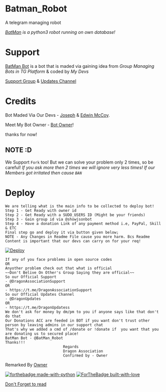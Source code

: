 # Batman_Robot
A telegram managing robot

*[BatMan](https://t.me/BatMan_Robot) is a python3 robot running on own database!*

# Support
 
[BatMan Bot](https://t.me/Batman_Robot) is a bot that is maded via gaining idea from *Group Managing Bots in TG Platform* & coded by *My Devs*

[Support Group](https://t.me/DragonAssociationSupport) & [Updates Channel](https://t.me/DragonUpdates)

# Credits

Bot Maded Via Our Devs - [Joseph](https://t.me/Joseph_Frank) & [Edwin McCoy](https://t.me/mccoyeddy).

Meet My Bot Owner - [Bot Owner](https://t.me/I_Am_An_PRINCES)!

thanks for now! 

## NOTE :D

We Support `Fork` too! But we can solve your problem only 2 times, so be careful!
*If you ask more then 2 times we will ignore very less times! If our Members got irritated then cause `BAN`*

# Deploy
```
We are telling what is the main info to be collected to deploy bot!
Step 1 - Get Ready with owner id
Step 2 - Get Ready with a SUDO_USERS ID (Might be your friends)
Step 3 - Gain group id via @showjsonbot
Step 4 - Have a donation Link of any payment method i.e, PayPal, Skill & ETC
Final step go and deploy it via button given below;
NOTE - Any Changes in Readme File cause you more harm. Bcs Readme Content is important that our devs can carry on for your req!
```
[![Deploy](https://www.herokucdn.com/deploy/button.svg)](https://heroku.com/deploy?template=https://github.com/MrBootsBoots/Batman_Robot.git)

```
If any of you face problems in open source codes 
OR
Anyother problem check out that what is official
~~Don't Belive On Other's Group Saying they are official~~
So our Official Support
- @DragonAssociationSupport
OR
- https://t.me/DragonAssociationSupport
So our Official Updates Channel
- @DragonUpdates
OR
- https://t.me/DragonUpdatess
We don't ask for money by dm/pm to you if anyone says like that don't do that
Our Donations ACC are feeded in BOT if you want don't trust other person by leaving admins in our support chat
That's why we added a cmd of /donate or !donate if  you want that you are donating us to secured place!
BatMan Bot - @BatMan_Robot
Thanks!!!
                          Regards
                          Dragon Association
                          Confirmed by - Owner
```

Remarked By [Owner](https://t.me/i_am_an_princes)

[![forthebadge made-with-python](http://ForTheBadge.com/images/badges/made-with-python.svg)](https://www.python.org/)
[![ForTheBadge built-with-love](http://ForTheBadge.com/images/badges/built-with-love.svg)](https://GitHub.com/Skuzzy_xD/)</br>

[Don't Forget to read](https://drive.google.com/file/d/1CRvDCfL19qxO_CUqrz4uEgPXX2gnN5_O/view)
